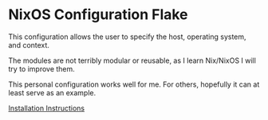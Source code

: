 # NixOS Configuration Flake

This configuration allows the user to specify the host, operating system, and context.

The modules are not terribly modular or reusable, as I learn Nix/NixOS I will try to improve them.

This personal configuration works well for me. For others, hopefully it can at least serve as an example.

[Installation Instructions](./docs/README.md)
